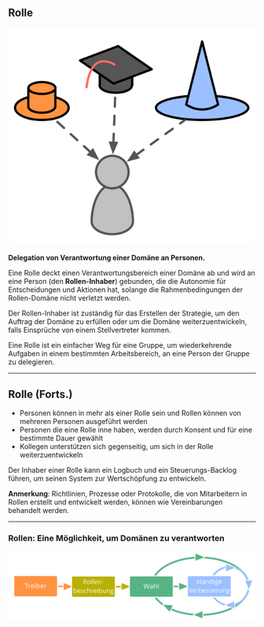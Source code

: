 ## Rolle

![right,fit](img/illustrations/roles.png)

**Delegation von Verantwortung einer Domäne an Personen.**

Eine Rolle deckt einen Verantwortungsbereich einer Domäne ab und wird an eine Person (den **Rollen-Inhaber**) gebunden, die die Autonomie für Entscheidungen und Aktionen hat, solange die Rahmenbedingungen der Rollen-Domäne nicht verletzt werden.

Der Rollen-Inhaber ist zuständig für das Erstellen der Strategie, um den Auftrag der Domäne zu erfüllen oder um die Domäne weiterzuentwickeln, falls Einsprüche von einem Stellvertreter kommen.

Eine Rolle ist ein einfacher Weg für eine Gruppe, um wiederkehrende Aufgaben in einem bestimmten Arbeitsbereich, an eine Person der Gruppe zu delegieren.

* * *

## Rolle (Forts.)

- Personen können in mehr als einer Rolle sein und Rollen können von mehreren Personen ausgeführt werden
- Personen die eine Rolle inne haben, werden durch Konsent und für eine bestimmte Dauer gewählt
- Kollegen unterstützen sich gegenseitig, um sich in der Rolle weiterzuentwickeln

Der Inhaber einer Rolle kann ein Logbuch und ein Steuerungs-Backlog führen, um seinen System zur Wertschöpfung zu entwickeln. 

**Anmerkung**: Richtlinien, Prozesse oder Protokolle, die von Mitarbeitern in Rollen erstellt und entwickelt werden, können wie Vereinbarungen behandelt werden.

* * *

### Rollen: Eine Möglichkeit, um Domänen zu verantworten

![inline,fit](img/evolution/driver-role-selection-development.png)